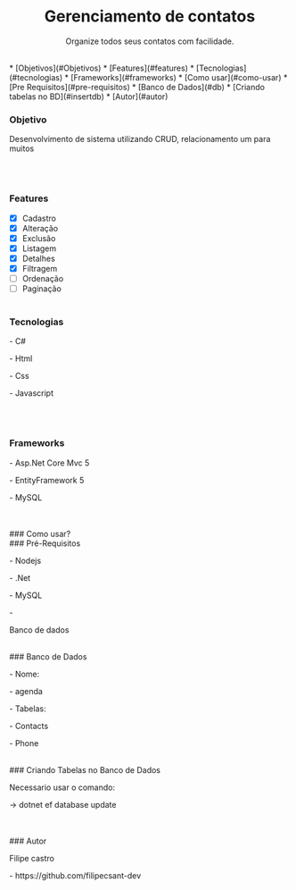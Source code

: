 <h1 align="center">Gerenciamento de contatos</h1>

<p align="center">Organize todos seus contatos com facilidade.</p>
<br />
* [Objetivos](#Objetivos)
* [Features](#features)
* [Tecnologias](#tecnologias)
* [Frameworks](#frameworks)
* [Como usar](#como-usar)
   * [Pre Requisitos](#pre-requisitos)
   * [Banco de Dados](#db)
   * [Criando tabelas no BD](#insertdb)
* [Autor](#autor)
<br />

### Objetivo
<p id="objetivo">Desenvolvimento de sistema utilizando CRUD, relacionamento um para muitos </p>
<br /><br />

### Features

- [x] Cadastro
- [x] Alteração
- [x] Exclusão
- [x] Listagem 
- [x] Detalhes
- [x] Filtragem
- [ ] Ordenação
- [ ] Paginação
<br /><br />

### Tecnologias
<p id="tecnologias">
  <p>- C#</p>
  <p>- Html</p>
  <p>- Css</p>
  <p>- Javascript</p>
</p>
<br /><br />

### Frameworks
<p id="frameworks">
  <p>- Asp.Net Core Mvc 5</p>
  <p>- EntityFramework 5</p>
  <p>- MySQL</p>
</p>
<br /><br />

<div id="como-usar">
### Como usar?
<br />
  
  <div id="pre-requisitos">
     ### Pré-Requisitos
     <p>- Nodejs</p>
     <p>- .Net</p>
     <p>- MySQL</p>
     <p>- <p id="db">Banco de dados</div>
  </div>
  <br />
  
  <div id="db">
   ### Banco de Dados
    <p>- Nome:</p>
     <p>- agenda</p>
   <p>- Tabelas:</p>
    <p> - Contacts</p>
     <p>- Phone</p>
  </div>
  <br />
  
  <div id="insertdb">
   ### Criando Tabelas no Banco de Dados
    <p>Necessario usar o comando:</p>
   <p> -> dotnet ef database update</p>
  </div>
  <br /><br />
  
</div>

<div id="autor">
   ### Autor
    <p>Filipe castro</p>
    <p>- https://github.com/filipecsant-dev</p>
  </div>

